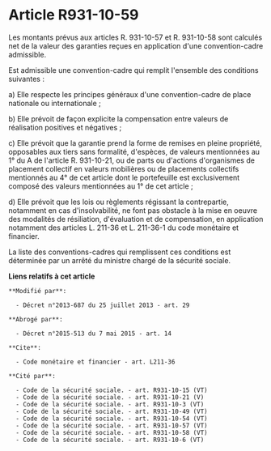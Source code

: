 # Article R931-10-59

Les montants prévus aux articles R. 931-10-57 et R. 931-10-58 sont calculés net de la valeur des garanties reçues en
application d'une convention-cadre admissible. 

Est admissible une convention-cadre qui remplit l'ensemble des conditions suivantes : 

a) Elle respecte les principes généraux d'une convention-cadre de place nationale ou internationale ; 

b) Elle prévoit de façon explicite la compensation entre valeurs de réalisation positives et négatives ; 

c) Elle prévoit que la garantie prend la forme de remises en pleine propriété, opposables aux tiers sans formalité,
d'espèces, de valeurs mentionnées au 1° du A de l'article R. 931-10-21, ou de parts ou d'actions d'organismes de placement
collectif en valeurs mobilières ou de placements collectifs  mentionnés au 4° de cet article dont le portefeuille est
exclusivement composé des valeurs mentionnées au 1° de cet article ; 

d) Elle prévoit que les lois ou règlements régissant la contrepartie, notamment en cas d'insolvabilité, ne font pas obstacle
à la mise en oeuvre des modalités de résiliation, d'évaluation et de compensation, en application notamment des articles L.
211-36 et L. 211-36-1 du code monétaire et financier. 

La liste des conventions-cadres qui remplissent ces conditions est déterminée par un arrêté du ministre chargé de la sécurité
sociale.

**Liens relatifs à cet article**

	**Modifié par**:

	  - Décret n°2013-687 du 25 juillet 2013 - art. 29

	**Abrogé par**:

	  - Décret n°2015-513 du 7 mai 2015 - art. 14

	**Cite**:

	  - Code monétaire et financier - art. L211-36

	**Cité par**:

	  - Code de la sécurité sociale. - art. R931-10-15 (VT)
	  - Code de la sécurité sociale. - art. R931-10-21 (V)
	  - Code de la sécurité sociale. - art. R931-10-3 (VT)
	  - Code de la sécurité sociale. - art. R931-10-49 (VT)
	  - Code de la sécurité sociale. - art. R931-10-54 (VT)
	  - Code de la sécurité sociale. - art. R931-10-57 (VT)
	  - Code de la sécurité sociale. - art. R931-10-58 (VT)
	  - Code de la sécurité sociale. - art. R931-10-6 (VT)
